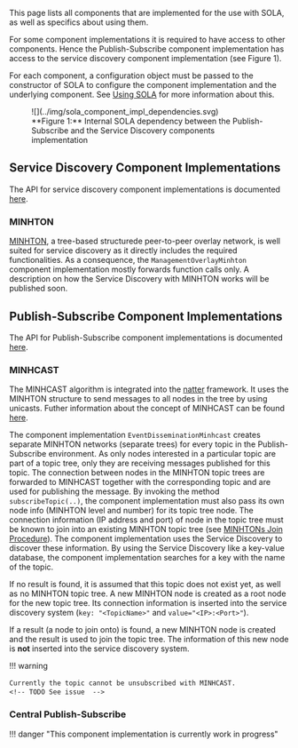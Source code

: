 This page lists all components that are implemented for the use with SOLA, as well as specifics about using them.

For some component implementations it is required to have access to other components.
Hence the Publish-Subscribe component implementation has access to the service discovery component implementation (see Figure 1).

For each component, a configuration object must be passed to the constructor of SOLA to configure the component implementation and the underlying component.
See [Using SOLA](usage.md) for more information about this.

<figure markdown>
  <a></a>
    ![](../img/sola_component_impl_dependencies.svg)
  <figcaption markdown>**Figure 1:** Internal SOLA dependency between the Publish-Subscribe and the Service Discovery components implementation</figcaption>
</figure>

## Service Discovery Component Implementations

The API for service discovery component implementations is documented [here](https://iml130.github.io/sola/doxygen/classsola_1_1Storage.html).

### MINHTON
[MINHTON](../management_overlay/introduction.md), a tree-based structurede peer-to-peer overlay network, is well suited for service discovery as it directly includes the required functionalities.
As a consequence, the ``ManagementOverlayMinhton`` component implementation mostly forwards function calls only.
A description on how the Service Discovery with MINHTON works will be published soon.

## Publish-Subscribe Component Implementations
The API for Publish-Subscribe component implementations is documented [here](https://iml130.github.io/sola/doxygen/classsola_1_1EventDissemination.html).

### MINHCAST
The MINHCAST algorithm is integrated into the [natter](../natter_lib/introduction.md) framework.
It uses the MINHTON structure to send messages to all nodes in the tree by using unicasts.
Futher information about the concept of MINHCAST can be found [here](../natter_lib/programmers/minhcast.md).

The component implementation ``EventDisseminationMinhcast`` creates separate MINHTON networks (separate trees) for every topic in the Publish-Subscribe environment.
As only nodes interested in a particular topic are part of a topic tree, only they are receiving messages published for this topic.
The connection between nodes in the MINHTON topic trees are forwarded to MINHCAST together with the corresponding topic and are used for publishing the message.
By invoking the method ``subscribeTopic(..)``, the component implementation must also pass its own node info (MINHTON level and number) for its topic tree node. 
The connection information (IP address and port) of node in the topic tree must be known to join into an existing MINHTON topic tree (see [MINHTONs Join Procedure](../management_overlay/algorithms/join.md)).
The component implementation uses the Service Discovery to discover these information.
By using the Service Discovery like a key-value database, the component implementation searches for a key with the name of the topic.

If no result is found, it is assumed that this topic does not exist yet, as well as no MINHTON topic tree.
A new MINHTON node is created as a root node for the new topic tree.
Its connection information is inserted into the service discovery system (``key: "<TopicName>"`` and ``value="<IP>:<Port>"``).

If a result (a node to join onto) is found, a new MINHTON node is created and the result is used to join the topic tree.
The information of this new node is **not** inserted into the service discovery system.

!!! warning

    Currently the topic cannot be unsubscribed with MINHCAST.
    <!-- TODO See issue  -->


### Central Publish-Subscribe
!!! danger "This component implementation is currently work in progress"

<!-- Client Server -->

